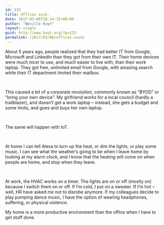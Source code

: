 ```yaml
---
id: 133
title: Offices suck.
date: 2017-03-06T18:14:15+00:00
author: "Neville Kuyt"
layout: single
guid: http://www.kuyt.org/?p=133
permalink: /2017/03/06/offices-suck/
---
```

About 5 years ago, people realized that they had better IT from Google, Microsoft and LinkedIn than they got from their own IT. Their home devices were much nicer to use, and much easier to live with, than their work laptop. They got free, unlimited email from Google, with amazing search while their IT department limited their mailbox.

&nbsp;

This caused a bit of a corporate revolution, commonly known as “BYOD” or “bring your own device”. My girlfriend works for a local council (hardly a trailblazer), and doesn’t get a work laptop – instead, she gets a budget and some limits, and goes and buys her own laptop.

&nbsp;

The same will happen with IoT.

&nbsp;

At home I can tell Alexa to turn up the heat, or dim the lights, or play some music. I can see what the weather’s going to be when I leave home by looking at my alarm clock, and I know that the heating will come on when people are home, and stop when they leave.

&nbsp;

At work, the HVAC works on a timer. The lights are on or off (mostly on) because I switch them on or off. If I’m cold, I put on a sweater. If I’m hot – well, HR have asked me not to disrobe anymore. If my colleagues decide to play pumping dance music, I have the option of wearing headphones, suffering, or physical violence.

My home is a more productive environment than the office when I have to get stuff done.